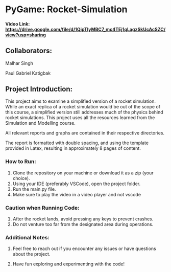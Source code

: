 # PyGame: Rocket-Simulation

#### Video Link: https://drive.google.com/file/d/1QipTlyMBC7_mc4TEj1qLagzSkUcAcSZC/view?usp=sharing

## Collaborators:

Malhar Singh

Paul Gabriel Katigbak

## Project Introduction:

This project aims to examine a simplified version of a rocket simulation. While an exact
replica of a rocket simulation would be out of the scope of this course, a simplified version still addresses much of the physics behind rocket simulations. This project uses all the resources learned from the Simulation and Modelling course.

All relevant reports and graphs are contained in their respective directories. 

The report is formatted with double spacing, and using the template provided in Latex, resulting in approximately 8 pages of content.

### How to Run:

1. Clone the repository on your machine or download it as a zip (your choice).
2. Using your IDE  (preferably VSCode), open the project folder.
3. Run the main.py file.
4. Make sure to play the video in a video player and not vscode

### Caution when Running Code:

1. After the rocket lands, avoid pressing any keys to prevent crashes.
2. Do not venture too far from the designated area during operations.

### Additional Notes:

1. Feel free to reach out if you encounter any issues or have questions about the project.

2. Have fun exploring and experimenting with the code!
